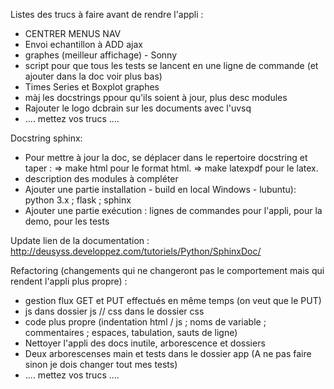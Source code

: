 Listes des trucs à faire avant de rendre l'appli :
- CENTRER MENUS NAV
- Envoi echantillon à ADD ajax
- graphes (meilleur affichage) - Sonny
- script pour que tous les tests se lancent en une ligne de commande (et ajouter dans la doc voir plus bas)
- Times Series et Boxplot graphes
- màj les docstrings ppour qu'ils soient à jour, plus desc modules
- Rajouter le logo dcbrain sur les documents avec l'uvsq
- .... mettez vos trucs ....

Docstring sphinx:
- Pour mettre à jour la doc, se déplacer dans le repertoire docstring et taper : 
    => make html pour le format html.
    => make latexpdf pour le latex.
- description des modules à compléter
- Ajouter une partie installation - build en local Windows - lubuntu): python 3.x ; flask ; sphinx
- Ajouter une partie exécution : lignes de commandes pour l'appli, pour la demo, pour les tests

Update lien de la documentation : http://deusyss.developpez.com/tutoriels/Python/SphinxDoc/

Refactoring (changements qui ne changeront pas le comportement mais qui rendent l'appli plus propre) :
- gestion flux GET et PUT effectués en même temps (on veut que le PUT)
- js dans dossier js // css dans le dossier css
- code plus propre (indentation html / js ; noms de variable ; commentaires ; espaces, tabulation, sauts de ligne)
- Nettoyer l'appli des docs inutile, arborescence et dossiers
- Deux arborescenses main et tests dans le dossier app (A ne pas faire sinon je dois changer tout mes tests)
- .... mettez vos trucs ....
